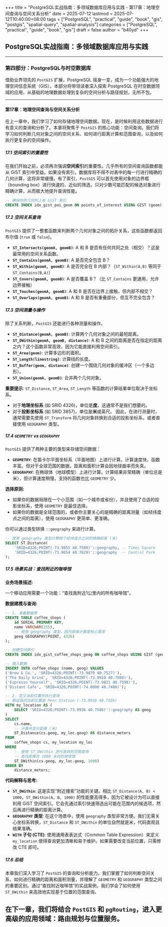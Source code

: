 +++
title = "PostgreSQL实战指南：多领域数据库应用与实践 - 第17章：地理空间查询与空间关系分析"
date = 2025-07-12
lastmod = 2025-07-12T10:40:00+08:00
tags = ["PostgreSQL", "practical", "guide", "book", "gis", "postgis", "spatial-query", "spatial-analysis"]
categories = ["PostgreSQL", "practical", "guide", "book", "gis"]
draft = false
author = "b40yd"
+++

## PostgreSQL实战指南：多领域数据库应用与实践

-----

### 第四部分：PostgreSQL与时空数据库

借助业界领先的 `PostGIS` 扩展，PostgreSQL 摇身一变，成为一个功能强大的地理空间信息系统（GIS）。本部分将带领读者深入探索 PostgreSQL 在时空数据领域的应用，从基础的地理数据处理到复杂的空间分析与路径规划，无所不包。

-----

#### 第17章：地理空间查询与空间关系分析

在上一章中，我们学习了如何存储地理空间数据。现在，是时候利用这些数据进行有意义的查询和分析了。本章将聚焦于 `PostGIS` 的核心功能：空间查询。我们将学习如何判断几何对象之间的空间关系、如何进行距离计算和范围查询，以及如何执行更复杂的空间操作。

##### 17.1 空间索引的重要性

在我们开始之前，必须再次强调**空间索引**的重要性。几乎所有的空间查询函数都能从 GiST 索引中受益。如果没有索引，数据库将不得不对表中的每一行进行精确的几何计算，这将非常缓慢。有了索引，`PostGIS` 可以首先使用对象的边界框（bounding box）进行快速的、近似的筛选，只对少数可能匹配的候选对象进行精确计算，从而极大地提升查询性能。

```sql
-- 确保你的几何列上有 GiST 索引
CREATE INDEX idx_gist_poi_geom ON points_of_interest USING GIST (geom);
```

##### 17.2 空间关系查询

`PostGIS` 提供了一整套函数来判断两个几何对象之间的拓扑关系，这些函数都返回布尔值 (`true` 或 `false`)。

- **`ST_Intersects(geomA, geomB)`**: A 和 B 是否有任何共同之处（相交）？这是最常用的空间关系函数。
- **`ST_Contains(geomA, geomB)`**: A 是否完全包含 B？
- **`ST_Within(geomA, geomB)`**: A 是否完全在 B 内部？（`ST_Within(A,B)` 等同于 `ST_Contains(B,A)`）
- **`ST_Covers(geomA, geomB)`**: A 是否覆盖 B？（比 `ST_Contains` 更通用，允许边界接触）
- **`ST_Touches(geomA, geomB)`**: A 和 B 是否在边界上接触，但内部不相交？
- **`ST_Overlaps(geomA, geomB)`**: A 和 B 是否有重叠部分，但互不完全包含？

##### 17.3 空间测量与操作

除了关系判断，`PostGIS` 还能进行各种测量和操作。

- **`ST_Distance(geomA, geomB)`**: 计算两个几何对象之间的最短距离。
- **`ST_DWithin(geomA, geomB, distance)`**: A 和 B 之间的距离是否在指定的距离之内？这个函数非常高效，因为它能直接利用空间索引。
- **`ST_Area(geom)`**: 计算多边形的面积。
- **`ST_Length(linestring)`**: 计算线的长度。
- **`ST_Buffer(geom, distance)`**: 创建一个围绕几何对象的缓冲区（一个多边形）。
- **`ST_Union(geomA, geomB)`**: 合并两个几何对象。

**重要提示**: `ST_Distance`, `ST_Area`, `ST_Length` 等函数的计算结果单位取决于坐标系。
- 对于**地理坐标系** (如 SRID 4326)，单位是**度**，这通常不是我们想要的。
- 对于**投影坐标系** (如 SRID 3857)，单位是**米**或英尺。
因此，在进行测量时，通常需要先使用 `ST_Transform` 将几何对象转换到合适的投影坐标系，或者直接使用 `GEOGRAPHY` 类型。

##### 17.4 `GEOMETRY` vs `GEOGRAPHY`

`PostGIS` 提供了两种主要的类型来存储空间数据：

- **`GEOMETRY`**: 在笛卡尔平面坐标系（平面地图）上进行计算。计算速度快，函数丰富。但对于全球范围的数据，距离和面积计算会因地球曲率而失真。
- **`GEOGRAPHY`**: 在椭球体（地球模型）上进行计算。计算结果非常精确（单位总是米），但计算速度稍慢，支持的函数也比 `GEOMETRY` 少。

**选择原则:**
- 如果你的数据局限在一个小范围（如一个城市或省份），并且使用了合适的投影坐标系，使用 `GEOMETRY` 是最佳选择。
- 如果你的数据是全球范围的，或者你主要关心的是精确的距离测量（如经纬度点之间的距离），使用 `GEOGRAPHY` 更简单、更准确。

你可以通过类型转换 `::geography` 来进行计算。

```sql
-- 使用 geography 类型计算两个经纬度点之间的精确距离 (米)
SELECT ST_Distance(
    'SRID=4326;POINT(-73.9855 40.7580)'::geography, -- Times Square
    'SRID=4326;POINT(-73.9654 40.7829)'::geography  -- Central Park
);
```

##### 17.5 场景实战：查找附近的咖啡馆

**业务场景描述:**

一个移动应用需要一个功能：“查找我附近1公里内的所有咖啡馆”。

**数据建模与查询:**

```sql
-- 1. 准备数据表
CREATE TABLE coffee_shops (
    id SERIAL PRIMARY KEY,
    name VARCHAR(255),
    -- 使用 geography 类型，因为距离计算是核心需求
    geog GEOGRAPHY(POINT, 4326)
);

-- 创建空间索引
CREATE INDEX idx_gist_coffee_shops_geog ON coffee_shops USING GIST (geog);

-- 插入数据
INSERT INTO coffee_shops (name, geog) VALUES
('Brew & Co.', 'SRID=4326;POINT(-73.9879 40.7527)'),
('The Daily Grind', 'SRID=4326;POINT(-73.9910 40.7500)'),
('Espresso Yourself', 'SRID=4326;POINT(-73.9821 40.7598)'),
('Distant Cafe', 'SRID=4326;POINT(-74.0000 40.7400)');

-- 2. 定义当前位置并执行查询
-- 假设我的当前位置是 Penn Station (-73.9936 40.7506)
WITH my_location AS (
    SELECT 'SRID=4326;POINT(-73.9936 40.7506)'::geography AS geog
)
SELECT
    cs.name,
    -- 计算并显示距离 (米)
    ST_Distance(cs.geog, my_loc.geog) AS distance_meters
FROM
    coffee_shops cs, my_location my_loc
WHERE
    -- 使用 ST_DWithin 进行高效的范围查询
    -- 查找距离在 1000 米内的咖啡馆
    ST_DWithin(cs.geog, my_loc.geog, 1000)
ORDER BY
    distance_meters;
```

**代码解释与思考:**

- **`ST_DWithin`**: 这是实现“附近搜索”功能的关键。相比 `ST_Distance(A, B) < 1000`，`ST_DWithin(A, B, 1000)` 的性能要高得多，因为它被设计为可以直接利用 GiST 空间索引。它会先通过索引快速筛选出可能在范围内的候选项，然后再进行精确的距离计算。
- **`GEOGRAPHY` 类型**: 在这个场景中，使用 `geography` 类型非常方便。我们无需关心坐标系转换，`ST_Distance` 和 `ST_DWithin` 的单位自然就是米，代码直观且结果准确。
- **`WITH` 子句 (CTE)**: 使用通用表表达式（Common Table Expression）来定义 `my_location` 使得查询更加清晰和易于维护。如果需要改变当前位置，只需修改 CTE 即可。

##### 17.6 总结

本章我们深入学习了 `PostGIS` 的查询和分析能力。我们掌握了如何判断空间关系、如何进行精确的距离和面积测量，并理解了 `GEOMETRY` 和 `GEOGRAPHY` 类型之间的重要区别。通过“查找附近咖啡馆”的实战案例，我们学会了如何使用 `ST_DWithin` 来高效地实现基于位置的范围查询。

在下一章，我们将结合 `PostGIS` 和 `pgRouting`，进入更高级的应用领域：路由规划与位置服务。
-----
